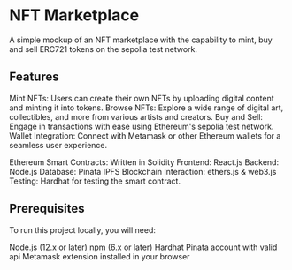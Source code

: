 # NFT Marketplace

A simple mockup of an NFT marketplace with the capability to mint, buy and sell ERC721 tokens on the sepolia test network.

## Features

Mint NFTs: Users can create their own NFTs by uploading digital content and minting it into tokens.
Browse NFTs: Explore a wide range of digital art, collectibles, and more from various artists and creators.
Buy and Sell: Engage in transactions with ease using Ethereum's sepolia test network.
Wallet Integration: Connect with Metamask or other Ethereum wallets for a seamless user experience.

Ethereum Smart Contracts: Written in Solidity
Frontend: React.js
Backend: Node.js
Database: Pinata IPFS
Blockchain Interaction: ethers.js & web3.js
Testing: Hardhat for testing the smart contract.

## Prerequisites
To run this project locally, you will need:

Node.js (12.x or later)
npm (6.x or later)
Hardhat
Pinata account with valid api
Metamask extension installed in your browser

